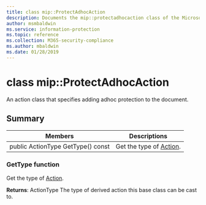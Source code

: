 ```yaml
---
title: class mip::ProtectAdhocAction 
description: Documents the mip::protectadhocaction class of the Microsoft Information Protection (MIP) SDK.
author: msmbaldwin
ms.service: information-protection
ms.topic: reference
ms.collection: M365-security-compliance
ms.author: mbaldwin
ms.date: 01/28/2019
---
```


# class mip::ProtectAdhocAction 
An action class that specifies adding adhoc protection to the document.
  
## Summary
 Members                        | Descriptions                                
--------------------------------|---------------------------------------------
public ActionType GetType() const  |  Get the type of [Action](class_mip_action.md).


### GetType function
Get the type of [Action](class_mip_action.md).

  
**Returns**: ActionType The type of derived action this base class can be cast to.
